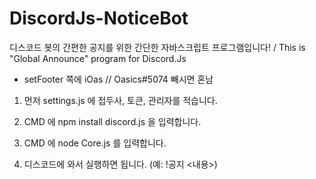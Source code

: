 # DiscordJs-NoticeBot
디스코드 봇의 간편한 공지를 위한 간단한 자바스크립트 프로그램입니다!  / This is "Global Announce" program for Discord.Js
* setFooter 쪽에 iOas // Oasics#5074 빼시면 혼남

1. 먼저 settings.js 에 접두사, 토큰, 관리자를 적습니다.

2. CMD 에
npm install discord.js
을 입력합니다.

3. CMD 에
node Core.js
를 입력합니다.

4. 디스코드에 와서 실행하면 됩니다. (예: !공지 <내용>)
